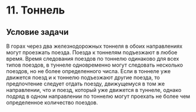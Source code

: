 # 11. Тоннель

## Условие задачи
В горах через два железнодорожных тоннеля в обоих
направлениях могут проезжать поезда. Поезда к тоннелям подъезжают в
любое время. Время следования поездов по тоннелю одинаково для всех
типов поездов, в туннеле одновременно могут следовать несколько
поездов, но не более определенного числа. Если в тоннеле уже движется
поезд и к тоннелю подъезжают другие поезда, то предпочтение следует
отдать поезду, движущемуся в том же направлении, что и поезд, который
уже движется в туннеле, однако подряд в одном направлении по тоннелю
могут проехать не более чем определенное количество поездов.
